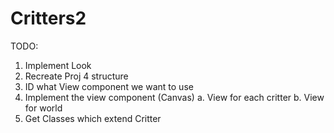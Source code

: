 # Critters2

TODO:
1. Implement Look
2. Recreate Proj 4 structure
3. ID what View component we want to use
4. Implement the view component (Canvas)
	a. View for each critter
	b. View for world
5. Get Classes which extend Critter